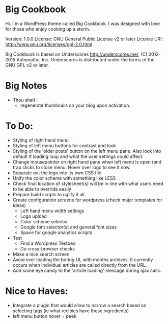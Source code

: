 

Big Cookbook
=============

Hi. I'm a WordPress theme called Big Cookbook. 
I was designed with love for those who enjoy cooking up a storm.

Version: 1.0.0
License: GNU General Public License v2 or later
License URI: http://www.gnu.org/licenses/gpl-2.0.html

Big Cookbook is based on Underscores http://underscores.me/, (C) 2012-2015 Automattic, Inc.
Underscores is distributed under the terms of the GNU GPL v2 or later.


Big Notes
=============

* Thou shalt : 
	* regenerate thumbnails on your blog upon activation.


To Do:
=============
* Styling of right hand menu
* Styling of left menu buttons for contrast and look
* Styling of the 'older posts' button on the left menu pane. Also look into default # loading loop and what the user settings could affect.
* Change mousepointer on right hand pane when left menu is open (and trap clicks to close menu. Hover over logo to see it now.
* Separate out the logo into its own CSS file
* Unify the color scheme with something like LESS 
* Check final location of stylesheet(s) will be in line with what users need to be able to override easily
* Prepare build scripts to uglify it all
* Create configuration screens for wordpress (check major templates for ideas)
	* Left hand menu width settings
	* Logo upload
	* Color scheme selector
	* Google font selector(s) and general font sizes
	* Space for google analytics scripts
* Test 
	* Find a Wordpress Testbed
	* Do cross-browser checks
* Make a nice search screen
* Avoid ever loading the boring UL with months archives. It currently occurs when individual articles are called directly from the URL.
* Add some eye candy to the 'article loading' message during ajax calls.

Nice to Haves:
=============
* Integrate a plugin that would allow to narrow a search based on selecting tags (ie what recipies have these ingredients)
* left menu button hover = peek